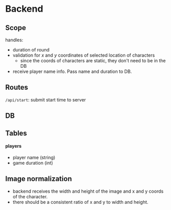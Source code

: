 # Backend

## Scope

handles:

- duration of round
- validation for _x_ and _y_ coordinates of selected location of characters
  - since the coords of characters are static, they don't need to be in the DB
- receive player name info. Pass name and duration to DB.

## Routes

`/api/start`:
submit start time to server

## DB

## Tables

#### players

- player name (string)
- game duration (int)

## Image normalization

- backend receives the width and height of the image and x and y coords of the character.
- there should be a consistent ratio of x and y to width and height.
